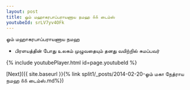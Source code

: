 ```yaml
---
layout: post
title: ஓம் மஹாகரபாப்பராயணாய நமஹ ௧௧ டைம்ஸ்
youtubeId: srLV7yv4OFk
---
```

 
 
 ஓம் மஹாகரபாப்பராயணாய நமஹ  
 
 -  பிரளயத்தின் போது உலகம் முழுவதையும் தனது வயிற்றில் சுமப்பவர் 
 
  
 
  
 
 
 
 
 
 


{% include youtubePlayer.html id=page.youtubeId %}
 
[Next]({{ site.baseurl }}{% link  split1/_posts/2014-02-20-ஓம் மகா நேத்ராய நமஹ ௧௧ டைம்ஸ்.md%})
 
